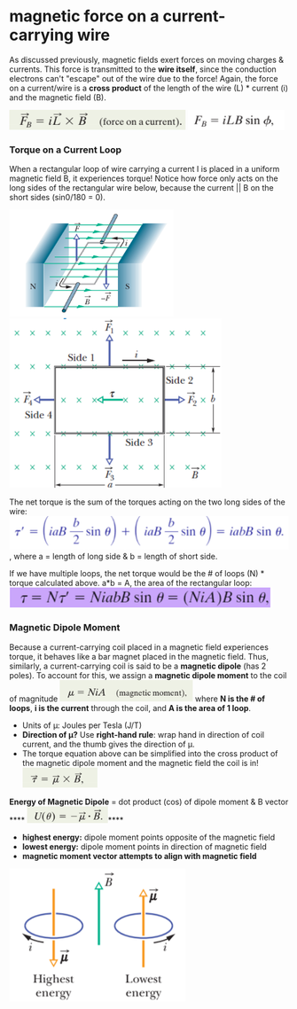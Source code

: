 # magnetic force on a current-carrying wire

As discussed previously, magnetic fields exert forces on moving charges & currents. This force is transmitted to the **wire itself**, since the conduction electrons can't "escape" out of the wire due to the force! Again, the force on a current/wire is a **cross product** of the length of the wire (L) \* current (i) and the magnetic field (B).

![](<../../.gitbook/assets/image (21) (1) (1) (1).png>) ![](<../../.gitbook/assets/image (12) (1) (1).png>)

### Torque on a Current Loop

When a rectangular loop of wire carrying a current I is placed in a uniform magnetic field B, it experiences torque! Notice how force only acts on the long sides of the rectangular wire below, because the current || B on the short sides (sin0/180 = 0).&#x20;

![](<../../.gitbook/assets/image (17) (1) (1).png>)           ![](<../../.gitbook/assets/image (31) (1).png>)

The net torque is the sum of the torques acting on the two long sides of the wire: ![](<../../.gitbook/assets/image (25) (1) (1).png>), where a = length of long side & b = length of short side.

If we have multiple loops, the net torque would be the # of loops (N) \* torque calculated above. a\*b = A, the area of the rectangular loop:![](<../../.gitbook/assets/image (30) (1).png>)

### Magnetic Dipole Moment

Because a current-carrying coil placed in a magnetic field experiences torque, it behaves like a bar magnet placed in the magnetic field. Thus, similarly, a current-carrying coil is said to be a **magnetic dipole** (has 2 poles). To account for this, we assign a **magnetic dipole moment** to the coil of magnitude ![](<../../.gitbook/assets/image (9) (1) (1) (1).png>) where **N is the # of loops**, **i is the current** through the coil, and **A is the area of 1 loop**.

* Units of µ: Joules per Tesla (J/T)
* **Direction of µ?** Use **right-hand rule**: wrap hand in direction of coil current, and the thumb gives the direction of µ.
* The torque equation above can be simplified into the cross product of the magnetic dipole moment and the magnetic field the coil is in! ![](<../../.gitbook/assets/image (8) (1) (1).png>)

**Energy of Magnetic Dipole** = dot product (cos) of dipole moment & B vector **** ![](<../../.gitbook/assets/image (13) (1).png>)****

* **highest energy:** dipole moment points opposite of the magnetic field
* **lowest energy:** dipole moment points in direction of magnetic field
* **magnetic moment vector attempts to align with magnetic field**

![](<../../.gitbook/assets/image (27) (1).png>)

